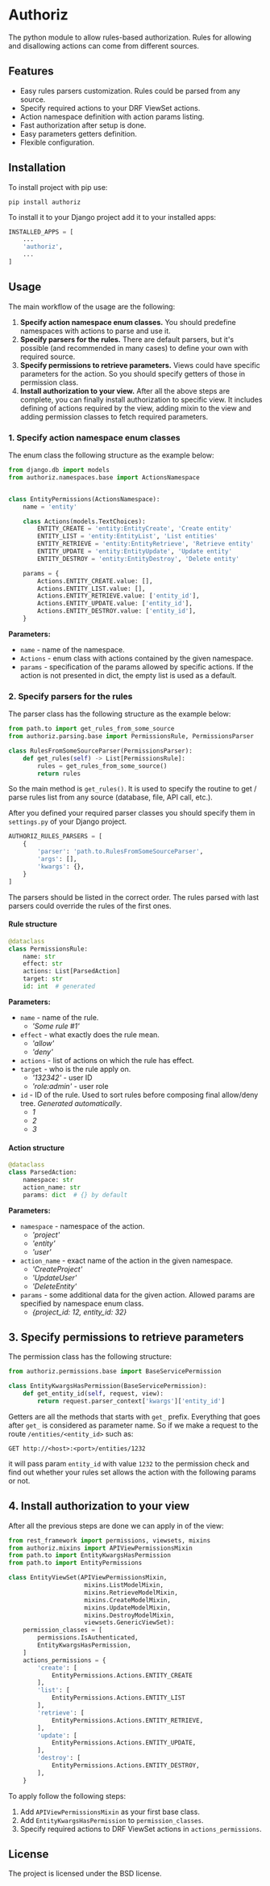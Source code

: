 # Authoriz


The python module to allow rules-based authorization. Rules for allowing and disallowing actions can
come from different sources.

## Features

- Easy rules parsers customization. Rules could be parsed from any source.
- Specify required actions to your DRF ViewSet actions.
- Action namespace definition with action params listing.
- Fast authorization after setup is done.
- Easy parameters getters definition.
- Flexible configuration.

## Installation

To install project with pip use:
```
pip install authoriz
```

To install it to your Django project add it to your installed apps:

```python
INSTALLED_APPS = [
    ...
    'authoriz',
    ...
]
```

## Usage

The main workflow of the usage are the following:
1. **Specify action namespace enum classes.** You should predefine namespaces with actions to parse and use it.
2. **Specify parsers for the rules.** There are default parsers, 
   but it's possible (and recommended in many cases) to define
   your own with required source.
3. **Specify permissions to retrieve parameters.** Views could have specific parameters for the action.
   So you should specify getters of those in permission class.
4. **Install authorization to your view.** After all the above steps are complete,
   you can finally install authorization to specific view. It includes defining of 
   actions required by the view, adding mixin to the view and adding permission classes
   to fetch required parameters.

### 1. Specify action namespace enum classes

The enum class the following structure as the example below:

```python
from django.db import models
from authoriz.namespaces.base import ActionsNamespace


class EntityPermissions(ActionsNamespace):
    name = 'entity'

    class Actions(models.TextChoices):
        ENTITY_CREATE = 'entity:EntityCreate', 'Create entity'
        ENTITY_LIST = 'entity:EntityList', 'List entities'
        ENTITY_RETRIEVE = 'entity:EntityRetrieve', 'Retrieve entity'
        ENTITY_UPDATE = 'entity:EntityUpdate', 'Update entity'
        ENTITY_DESTROY = 'entity:EntityDestroy', 'Delete entity'

    params = {
        Actions.ENTITY_CREATE.value: [],
        Actions.ENTITY_LIST.value: [],
        Actions.ENTITY_RETRIEVE.value: ['entity_id'],
        Actions.ENTITY_UPDATE.value: ['entity_id'],
        Actions.ENTITY_DESTROY.value: ['entity_id'],
    }
```

**Parameters:**
* `name` - name of the namespace.
* `Actions` - enum class with actions contained by the given namespace.
* `params` - specification of the params allowed by specific actions. 
                If the action is not presented in dict, the empty list
                is used as a default.


### 2. Specify parsers for the rules

The parser class has the following structure as the example below:

```python
from path.to import get_rules_from_some_source
from authoriz.parsing.base import PermissionsRule, PermissionsParser

class RulesFromSomeSourceParser(PermissionsParser):
    def get_rules(self) -> List[PermissionsRule]:
        rules = get_rules_from_some_source()
        return rules
```

So the main method is `get_rules()`. It is used to specify the routine to get / parse rules list from 
any source (database, file, API call, etc.).

After you defined your required parser classes you should specify them in `settings.py` of your Django project.

```python
AUTHORIZ_RULES_PARSERS = [
    {
        'parser': 'path.to.RulesFromSomeSourceParser',
        'args': [],
        'kwargs': {},
    }
]
```

The parsers should be listed in the correct order. The rules parsed with last parsers could 
override the rules of the first ones.

#### Rule structure

```python
@dataclass
class PermissionsRule:
    name: str
    effect: str
    actions: List[ParsedAction]
    target: str
    id: int  # generated
```

**Parameters:**
* `name` - name of the rule.
  * _'Some rule #1'_
* `effect` - what exactly does the rule mean.
  * _'allow'_
  * _'deny'_
* `actions` - list of actions on which the rule has effect.
* `target` - who is the rule apply on.
  * _'132342'_ - user ID
  * _'role:admin'_ - user role
* `id` - ID of the rule. Used to sort rules before composing final allow/deny tree. *Generated automatically*.
  * _1_
  * _2_
  * _3_

#### Action structure

```python
@dataclass
class ParsedAction:
    namespace: str
    action_name: str
    params: dict  # {} by default
```

**Parameters:**
* `namespace` - namespace of the action.
  * _'project'_
  * _'entity'_
  * _'user'_
* `action_name` - exact name of the action in the given namespace.
  * _'CreateProject'_
  * _'UpdateUser'_
  * _'DeleteEntity'_
* `params` - some additional data for the given action. Allowed params are specified by namespace enum class.
  * _{project_id: 12, entity_id: 32}_


## 3. Specify permissions to retrieve parameters

The permission class has the following structure:

```python
from authoriz.permissions.base import BaseServicePermission

class EntityKwargsHasPermission(BaseServicePermission):
    def get_entity_id(self, request, view):
        return request.parser_context['kwargs']['entity_id']
```

Getters are all the methods that starts with `get_` prefix. 
Everything that goes after `get_` is considered as parameter name.
So if we make a request to the route `/entities/<entity_id>` such as:
```
GET http://<host>:<port>/entities/1232
```

it will pass param `entity_id` with value `1232` to the permission check and find
out whether your rules set allows the action with the following params or not.


## 4. Install authorization to your view

After all the previous steps are done we can apply in of the view:

```python
from rest_framework import permissions, viewsets, mixins
from authoriz.mixins import APIViewPermissionsMixin
from path.to import EntityKwargsHasPermission
from path.to import EntityPermissions

class EntityViewSet(APIViewPermissionsMixin,
                     mixins.ListModelMixin,
                     mixins.RetrieveModelMixin,
                     mixins.CreateModelMixin,
                     mixins.UpdateModelMixin,
                     mixins.DestroyModelMixin,
                     viewsets.GenericViewSet):
    permission_classes = [
        permissions.IsAuthenticated,
        EntityKwargsHasPermission,
    ]
    actions_permissions = {
        'create': [
            EntityPermissions.Actions.ENTITY_CREATE
        ],
        'list': [
            EntityPermissions.Actions.ENTITY_LIST
        ],
        'retrieve': [
            EntityPermissions.Actions.ENTITY_RETRIEVE,
        ],
        'update': [
            EntityPermissions.Actions.ENTITY_UPDATE,
        ],
        'destroy': [
            EntityPermissions.Actions.ENTITY_DESTROY,
        ],
    }
```

To apply follow the following steps:
1. Add `APIViewPermissionsMixin` as your first base class.
2. Add `EntityKwargsHasPermission` to `permission_classes`.
3. Specify required actions to DRF ViewSet actions in `actions_permissions`.

## License

The project is licensed under the BSD license.